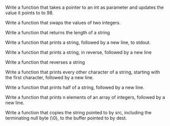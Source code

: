 Write a function that takes a pointer to an int as parameter and updates the value it points to to 98.

Write a function that swaps the values of two integers.

Write a function that returns the length of a string

Write a function that prints a string, followed by a new line, to stdout.

Write a function that prints a string, in reverse, followed by a new line

Write a function that reverses a string

Write a function that prints every other character of a string, starting with the first character, followed by a new line.

Write a function that prints half of a string, followed by a new line.

Write a function that prints n elements of an array of integers, followed by a new line.

Write a function that copies the string pointed to by src, including the terminating null byte (\0), to the buffer pointed to by dest.


